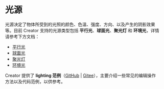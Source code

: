 # 光源

光源决定了物体所受到的光照的颜色、色温、强度、方向、以及产生的阴影效果等。目前 Creator 支持的光源类型包括 **平行光**、**球面光**、**聚光灯** 和 **环境光**，详情请参考下方文档：

- [平行光](./dir-light.md)
- [球面光](./sphere-light.md)
- [聚光灯](./spot-light.md)
- [环境光](./ambient.md)

Creator 提供了 **lighting 范例**（[GitHub](https://github.com/cocos-creator/test-cases-3d/tree/v3.0/assets/cases/light) | [Gitee](https://gitee.com/mirrors_cocos-creator/test-cases-3d/tree/v3.0/assets/cases/light)），主要介绍一些常见的编辑操作方法以及代码范例，以供参考。
